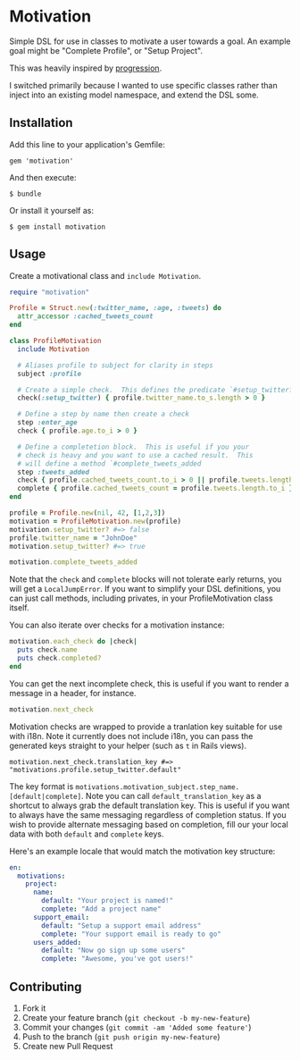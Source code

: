 # Motivation

Simple DSL for use in classes to motivate a user towards a goal.  An example
goal might be "Complete Profile", or "Setup Project".

This was heavily inspired by [progression](https://github.com/mguterl/progression).

I switched primarily because I wanted to use specific classes rather than inject into
an existing model namespace, and extend the DSL some.

## Installation

Add this line to your application's Gemfile:

    gem 'motivation'

And then execute:

    $ bundle

Or install it yourself as:

    $ gem install motivation

## Usage

Create a motivational class and `include Motivation`.

```ruby
require "motivation"

Profile = Struct.new(:twitter_name, :age, :tweets) do
  attr_accessor :cached_tweets_count
end

class ProfileMotivation
  include Motivation

  # Aliases profile to subject for clarity in steps
  subject :profile

  # Create a simple check.  This defines the predicate `#setup_twitter?`
  check(:setup_twitter) { profile.twitter_name.to_s.length > 0 }

  # Define a step by name then create a check
  step :enter_age
  check { profile.age.to_i > 0 }

  # Define a completetion block.  This is useful if you your
  # check is heavy and you want to use a cached result.  This
  # will define a method `#complete_tweets_added
  step :tweets_added
  check { profile.cached_tweets_count.to_i > 0 || profile.tweets.length > 0 }
  complete { profile.cached_tweets_count = profile.tweets.length.to_i }
end

profile = Profile.new(nil, 42, [1,2,3])
motivation = ProfileMotivation.new(profile)
motivation.setup_twitter? #=> false
profile.twitter_name = "JohnDoe"
motivation.setup_twitter? #=> true

motivation.complete_tweets_added
```

Note that the `check` and `complete` blocks will not tolerate early returns, you
will get a `LocalJumpError`.  If you want to simplify your DSL definitions, you can
just call methods, including privates, in your ProfileMotivation class itself.

You can also iterate over checks for a motivation instance:

```ruby
motivation.each_check do |check|
  puts check.name
  puts check.completed?
end
```

You can get the next incomplete check, this is useful if you want to render
a message in a header, for instance.

```ruby
motivation.next_check
```

Motivation checks are wrapped to provide a tranlation key suitable for use with i18n.
Note it currently does not include i18n, you can pass the generated keys straight to
your helper (such as `t` in Rails views).

```
motivation.next_check.translation_key #=> "motivations.profile.setup_twitter.default"
```

The key format is `motivations.motivation_subject.step_name.[default|complete]`.  Note you can
call `default_translation_key` as a shortcut to always grab the default translation key.  This is
useful if you want to always have the same messaging regardless of completion status.  If you
wish to provide alternate messaging based on completion, fill our your local data with both `default`
and `complete` keys.

Here's an example locale that would match the motivation key structure:

```yaml
en:
  motivations:
    project:
      name:
        default: "Your project is named!"
        complete: "Add a project name"
      support_email:
        default: "Setup a support email address"
        complete: "Your support email is ready to go"
      users_added:
        default: "Now go sign up some users"
        complete: "Awesome, you've got users!"
```



## Contributing

1. Fork it
2. Create your feature branch (`git checkout -b my-new-feature`)
3. Commit your changes (`git commit -am 'Added some feature'`)
4. Push to the branch (`git push origin my-new-feature`)
5. Create new Pull Request
